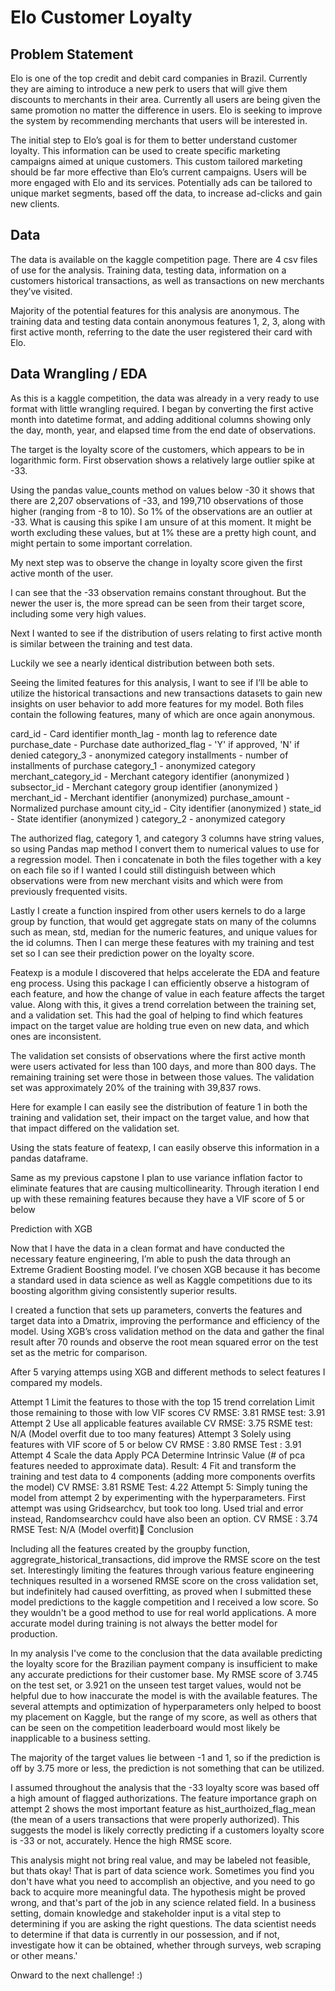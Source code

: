 # Elo Customer Loyalty

## Problem Statement

Elo is one of the top credit and debit card companies in Brazil. Currently they are aiming to introduce a new perk to users that will give them discounts to merchants in their area. Currently all users are being given the same promotion no matter the difference in users. Elo is seeking to improve the system by recommending merchants that users will be interested in. 

The initial step to Elo’s goal is for them to better understand customer loyalty. This information can be used to create specific marketing campaigns aimed at unique customers. This custom tailored marketing should be far more effective than Elo’s current campaigns. Users will be more engaged with Elo and its services. Potentially ads can be tailored to unique market segments, based off the data, to increase ad-clicks and gain new clients.

## Data

The data is available on the kaggle competition page. There are 4 csv files of use for the analysis. Training data, testing data, information on a customers historical transactions, as well as transactions on new merchants they’ve visited.

Majority of the potential features for this analysis are anonymous. The training data and testing data contain anonymous features 1, 2, 3, along with first active month, referring to the date the user registered their card with Elo.


## Data Wrangling / EDA

As this is a kaggle competition, the data was already in a very ready to use format with little wrangling required. I began by converting the first active month into datetime format, and adding additional columns showing only the day, month, year, and elapsed time from the end date of observations.


The target is the loyalty score of the customers, which appears to be in logarithmic form. First observation shows a relatively large outlier spike at -33.


Using the pandas value_counts method on values below -30 it shows that there are 2,207 observations of -33, and 199,710 observations of those higher (ranging from -8 to 10). So 1% of the observations are an outlier at -33. What is causing this spike I am unsure of at this moment. It might be worth excluding these values, but at 1% these are a pretty high count, and might pertain to some important correlation.

My next step was to observe the change in loyalty score given the first active month of the user. 

I can see that the -33 observation remains constant throughout. But the newer the user is, the more spread can be seen from their target score, including some very high values.

Next I wanted to see if the distribution of users relating to first active month is similar between the training and test data. 




Luckily we see a nearly identical distribution between both sets.




Seeing the limited features for this analysis, I want to see if I’ll be able to utilize the historical transactions and new transactions datasets to gain new insights on user behavior to add more features for my model. Both files contain the following features, many of which are once again anonymous.

card_id - Card identifier
month_lag - month lag to reference date
purchase_date - Purchase date
authorized_flag - 'Y' if approved, 'N' if denied
category_3 - anonymized category
installments - number of installments of purchase
category_1 - anonymized category
merchant_category_id - Merchant category identifier (anonymized )
subsector_id - Merchant category group identifier (anonymized )
merchant_id - Merchant identifier (anonymized)
purchase_amount - Normalized purchase amount
city_id - City identifier (anonymized )
state_id - State identifier (anonymized )
category_2 - anonymized category

The authorized flag, category 1, and category 3 columns have string values, so using Pandas map method I convert them to numerical values to use for a regression model. Then i concatenate in both the files together with a key on each file so if I wanted I could still distinguish between which observations were from new merchant visits and which were from previously frequented visits. 

Lastly I create a function inspired from other users kernels  to do a large group by function, that would get aggregate stats on many of the columns such as mean, std, median for the numeric features, and unique values for the id columns. Then I can merge these features with my training and test set so I can see their prediction power on the loyalty score.



Featexp is a module I discovered that helps accelerate the EDA and feature eng process. Using this package I can efficiently observe a histogram of each feature, and how the change of value in each feature affects the target value. Along with this, it gives a trend correlation between the training set, and a validation set. This had the goal of helping to find which features impact on the target value are holding true even on new data, and which ones are inconsistent. 

The validation set consists of observations where the first active month were users activated for less than 100 days, and more than 800 days. The remaining training set were those in between those values. The validation set was approximately 20% of the training with 39,837 rows.



Here for example I can easily see the distribution of feature 1 in both the training and validation set, their impact on the target value, and how that that impact differed on the validation set.



Using the stats feature of featexp, I can easily observe this information in a pandas dataframe. 



Same as my previous capstone I plan to use variance inflation factor to eliminate features that are causing multicollinearity. Through iteration I end up with these remaining features because they have a VIF score of 5 or below



Prediction with XGB

Now that I have the data in a clean format and have conducted the necessary feature engineering, I’m able to push the data through an Extreme Gradient Boosting model. I’ve chosen XGB because it has become a standard used in data science as well as Kaggle competitions due to its boosting algorithm giving consistently superior results.  

I created a function that sets up parameters, converts the features and target data into a Dmatrix, improving the performance and efficiency of the model. Using XGB’s cross validation method on the data and gather the final result after 70 rounds and observe the root mean squared error on the test set as the metric for comparison. 



After 5 varying attemps using XGB and different methods to select features I compared my models.

Attempt 1
Limit the features to those with the top 15 trend correlation
Limit those remaining to those with low VIF scores
CV RMSE: 3.81
RMSE test: 3.91
Attempt 2 
Use all applicable features available
CV RMSE: 3.75
RSME test: N/A (Model overfit due to too many features)
Attempt 3 
Solely using features with VIF score of 5 or below
CV RMSE : 3.80
RMSE Test : 3.91
Attempt 4 
Scale the data
Apply PCA 
Determine Intrinsic Value (# of pca features needed to approximate data). Result: 4
Fit and transform the training and test data to 4 components (adding more components overfits the model)
CV RMSE: 3.81
RSME Test: 4.22
Attempt 5:
Simply tuning the model from attempt 2 by experimenting with the hyperparameters.
First attempt was using Gridsearchcv, but took too long.
Used trial and error instead, Randomsearchcv could have also been an option. 
CV RMSE : 3.74
RMSE Test: N/A (Model overfit)
Conclusion

Including all the features created by the groupby function, aggregrate_historical_transactions, did improve the RMSE score on the test set. Interestingly limiting the features through various feature engineering techniques resulted in a worsened RMSE score on the cross validation set, but indefinitely had caused overfitting, as proved when I submitted these model predictions to the kaggle competition and I received a low score. So they wouldn't be a good method to use for real world applications. A more accurate model during training is not always the better model for production. 

In my analysis I've come to the conclusion that the data available predicting the loyalty score for the Brazilian payment company is insufficient to make any accurate predictions for their customer base. My RMSE score of 3.745 on the test set, or 3.921 on the unseen test target values, would not be helpful due to how inaccurate the model is with the available features. The several attempts and optimization of hyperparameters only helped to boost my placement on Kaggle, but the range of my score, as well as others that can be seen on the competition leaderboard would most likely be inapplicable to a business setting.

The majority of the target values lie between -1 and 1, so if the prediction is off by 3.75 more or less, the prediction is not something that can be utilized.

I assumed throughout the analysis that the -33 loyalty score was based off a high amount of flagged authorizations. The feature importance graph on attempt 2 shows the most important feature as hist_aurthoized_flag_mean (the mean of a users transactions that were properly authorized). This suggests the model is likely correctly predicting if a customers loyalty score is -33 or not, accurately. Hence the high RMSE score. 

This analysis might not bring real value, and may be labeled not feasible, but thats okay! That is part of data science work. Sometimes you find you don't have what you need to accomplish an objective, and you need to go back to acquire more meaningful data. The hypothesis might be proved wrong, and that's part of the job in any science related field. In a business setting, domain knowledge and stakeholder input is a vital step to determining if you are asking the right questions. The data scientist needs to determine if that data is currently in our possession, and if not, investigate how it can be obtained, whether through surveys, web scraping or other means.' 

Onward to the next challenge! :)

